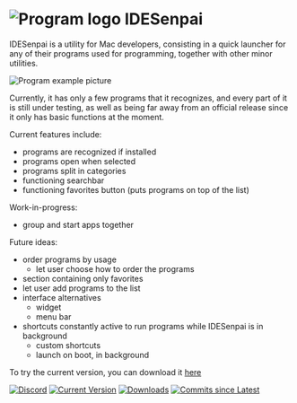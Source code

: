 ![Program logo](https://i.imgur.com/Fwg2Ubu.png)  IDESenpai
================
IDESenpai is a utility for Mac developers, consisting in a quick launcher for any of their programs used for programming, together with other minor utilities.

![Program example picture](https://i.imgur.com/FO8Ilbd.pngg)

Currently, it has only a few programs that it recognizes, and every part of it is still under testing, as well as being far away from an official release since it only has basic functions at the moment. 

Current features include:
- programs are recognized if installed
- programs open when selected
- programs split in categories
- functioning searchbar
- functioning favorites button (puts programs on top of the list)

Work-in-progress:
- group and start apps together

Future ideas:
- order programs by usage
  - let user choose how to order the programs
- section containing only favorites
- let user add programs to the list
- interface alternatives
  - widget
  - menu bar
- shortcuts constantly active to run programs while IDESenpai is in background
  - custom shortcuts
  - launch on boot, in background

To try the current version, you can download it [here](https://github.com/BadNarrators/IDESenpai/releases/)

[![Discord](https://img.shields.io/discord/800209731582033920?color=blue&label=discord)](https://discord.gg/3KRnrDjXkw)
[![Current Version](https://img.shields.io/github/v/release/BadNarrators/IDESenpai?include_prereleases)](https://github.com/BadNarrators/IDESenpai/releases)
[![Downloads](https://img.shields.io/github/downloads-pre/BadNarrators/IDESenpai/latest/total?color=purple&label=downloads)](https://github.com/BadNarrators/IDESenpai/releases/latest)
[![Commits since Latest](https://img.shields.io/github/commits-since/BadNarrators/IDESenpai/latest?include_prereleases)](https://github.com/BadNarrators/IDESenpai/commits/main)
